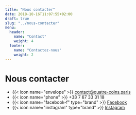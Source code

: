 ```yaml
---
title: "Nous contacter"
date: 2018-10-16T11:07:55+02:00
draft: true
slug: "../nous-contacter"
menu:
  header:
    name: "Contact"
    weight: 4
  footer:
    name: "Contactez-nous"
    weight: 2
---
```


# Nous contacter

* {{< icon name="envelope" >}} contact@quatre-coins.paris
* {{< icon name="phone" >}} +33 7 87 33 31 18
* {{< icon name="facebook-f" type="brand" >}} [Facebook](https://www.facebook.com/aux4coinsdeParis/)
* {{< icon name="instagram" type="brand" >}} [Instagram](https://www.instagram.com/auxquatrecoinsdeparis/)
